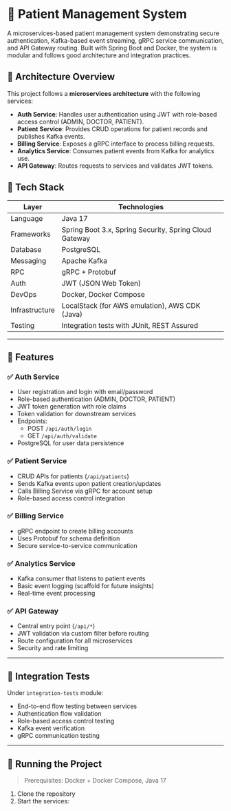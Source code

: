 # 🏥 Patient Management System

A microservices-based patient management system demonstrating secure authentication, Kafka-based event streaming, gRPC
service communication, and API Gateway routing. Built with Spring Boot and Docker, the system is modular and follows
good architecture and integration practices.

## 🧩 Architecture Overview

This project follows a **microservices architecture** with the following services:

* **Auth Service**: Handles user authentication using JWT with role-based access control (ADMIN, DOCTOR, PATIENT).
* **Patient Service**: Provides CRUD operations for patient records and publishes Kafka events.
* **Billing Service**: Exposes a gRPC interface to process billing requests.
* **Analytics Service**: Consumes patient events from Kafka for analytics use.
* **API Gateway**: Routes requests to services and validates JWT tokens.

## 🚀 Tech Stack

| Layer          | Technologies                                           |
|----------------|--------------------------------------------------------|
| Language       | Java 17                                                |
| Frameworks     | Spring Boot 3.x, Spring Security, Spring Cloud Gateway |
| Database       | PostgreSQL                                             |
| Messaging      | Apache Kafka                                           |
| RPC            | gRPC + Protobuf                                        |
| Auth           | JWT (JSON Web Token)                                   |
| DevOps         | Docker, Docker Compose                                 |
| Infrastructure | LocalStack (for AWS emulation), AWS CDK (Java)         |
| Testing        | Integration tests with JUnit, REST Assured             |

---

## 🧠 Features

### ✅ Auth Service

* User registration and login with email/password
* Role-based authentication (ADMIN, DOCTOR, PATIENT)
* JWT token generation with role claims
* Token validation for downstream services
* Endpoints:
    * POST `/api/auth/login`
    * GET `/api/auth/validate`
* PostgreSQL for user data persistence

### ✅ Patient Service

* CRUD APIs for patients (`/api/patients`)
* Sends Kafka events upon patient creation/updates
* Calls Billing Service via gRPC for account setup
* Role-based access control integration

### ✅ Billing Service

* gRPC endpoint to create billing accounts
* Uses Protobuf for schema definition
* Secure service-to-service communication

### ✅ Analytics Service

* Kafka consumer that listens to patient events
* Basic event logging (scaffold for future insights)
* Real-time event processing

### ✅ API Gateway

* Central entry point (`/api/*`)
* JWT validation via custom filter before routing
* Route configuration for all microservices
* Security and rate limiting

---

## 🧪 Integration Tests

Under `integration-tests` module:

* End-to-end flow testing between services
* Authentication flow validation
* Role-based access control testing
* Kafka event verification
* gRPC communication testing

---

## 🐳 Running the Project

> Prerequisites: Docker + Docker Compose, Java 17

1. Clone the repository
2. Start the services: